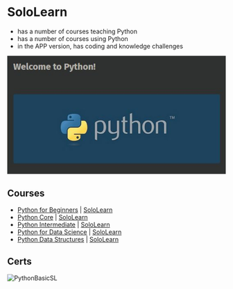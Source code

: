 # SoloLearn 
* has a number of courses teaching Python
* has a number of courses using Python 
* in the APP version, has coding and knowledge challenges 

![image](https://github.com/EO4wellness/T-I-L/blob/main/python/SoloLearn/Images/2021-05-04_SL_Basic_Python-started.jpg)


## Courses
* [Python for Beginners](https://github.com/EO4wellness/T-I-L/blob/main/python/SoloLearn/Python-for-Beginners.md) | [SoloLearn](https://www.sololearn.com/learning/1157)
* [Python Core](https://github.com/EO4wellness/T-I-L/tree/main/python/SoloLearn) | [SoloLearn](https://www.sololearn.com/learning/1073)
* [Python Intermediate](#) | [SoloLearn](https://www.sololearn.com/learning/1158)
* [Python for Data Science](#) | [SoloLearn](https://www.sololearn.com/learning/1161)
* [Python Data Structures](#) | [SoloLearn](https://www.sololearn.com/learning/1159)

## Certs 

![PythonBasicSL](https://www.sololearn.com/certificates/course/en/15619122/1157/landscape/png)

